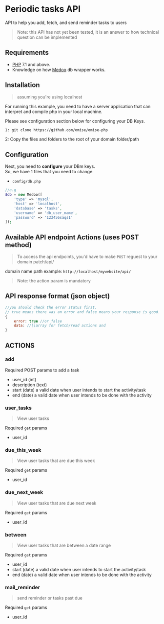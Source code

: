 # Periodic tasks API
API to help you add, fetch, and send reminder tasks to users

> Note: this API has not yet been tested, it is an answer to how technical question can be implemented


## Requirements
- [PHP](https://php.net) 7.1 and above. 
- Knowledge on how [Medoo](https://medoo.in) db wrapper works.
## Installation
 > assuming you're using localhost

For running this example, you need to have a server application that can interpret and compile php in your local machine.

Please see configuration section below for configuring your DB Keys.

```bash
1: git clone https://github.com/omise/omise-php
```

2: Copy the files and folders to the root of your domain folder/path 

## Configuration
Next, you need to **configure** your DBm keys.  
So, we have 1 files that you need to change:
- `config/db.php`

```php
//e.g
$db = new Medoo([
    'type' => 'mysql',
    'host' => 'localhost',
    'database' => 'tasks',
    'username' => 'db_user_name',
    'password' => '123456saqs1'
]);
```

## Available API endpoint Actions (uses POST method)

> To access the api endpoints, you'd have to make ```POST``` reguest to your domain patch/api/

domain name path example: ```http://localhost/mywebsite/api/```

> Note: the action param is mandatory

## API response format (json object)
```javascript
//you should check the error status first.
// true means there was an error and false means your response is good.
{
    error: true //or false
    data: //[]array for fetch/read actions and
}
```

## ACTIONS

### add
Required POST params to add a task
 - user_id (int)
 - description (text)
 - start (date) a valid date when user intends to start the activity/task
 - end (date) a valid date when user intends to be done with the activity

### user_tasks
> View user tasks

Required ```get``` params
- user_id

### due_this_week
> View user tasks that are due this week

Required ```get``` params
- user_id

### due_next_week
> View user tasks that are due next week

Required ```get``` params
- user_id

### between
> View user tasks that are between a date range

Required ```get``` params
- user_id
- start (date) a valid date when user intends to start the activity/task
 - end (date) a valid date when user intends to be done with the activity

 ### mail_reminder
 > send reminder or tasks past due

 Required ```get``` params
 - user_id
